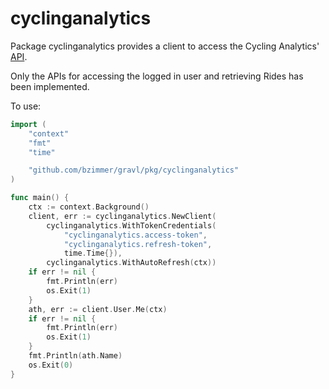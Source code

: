 # cyclinganalytics

Package cyclinganalytics provides a client to access the Cycling Analytics'
[API](https://www.cyclinganalytics.com/developer/api).

Only the APIs for accessing the logged in user and retrieving Rides has been
implemented.

To use:

```go
import (
	"context"
	"fmt"
	"time"

	"github.com/bzimmer/gravl/pkg/cyclinganalytics"
)

func main() {
	ctx := context.Background()
	client, err := cyclinganalytics.NewClient(
		cyclinganalytics.WithTokenCredentials(
			"cyclinganalytics.access-token",
			"cyclinganalytics.refresh-token",
			time.Time{}),
		cyclinganalytics.WithAutoRefresh(ctx))
	if err != nil {
		fmt.Println(err)
		os.Exit(1)
	}
	ath, err := client.User.Me(ctx)
	if err != nil {
		fmt.Println(err)
		os.Exit(1)
	}
	fmt.Println(ath.Name)
	os.Exit(0)
}
```
